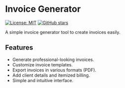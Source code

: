 # Invoice Generator

[![License: MIT](https://img.shields.io/badge/License-MIT-yellow.svg)](https://opensource.org/licenses/MIT)
[![GitHub stars](https://img.shields.io/github/stars/<username>/<repo>.svg)](https://github.com/<username>/<repo>/stargazers)

A simple invoice generator tool to create invoices easily.

## Features

- Generate professional-looking invoices.
- Customize invoice templates.
- Export invoices in various formats (PDF).
- Add client details and itemized billing.
- Simple and intuitive interface.


